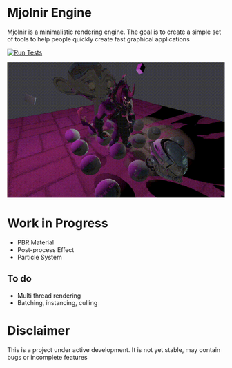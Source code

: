 # Mjolnir Engine

Mjolnir is a minimalistic rendering engine. The goal is to create a simple set of tools to help people quickly create fast graphical applications

[![Run Tests](https://github.com/hucancode/mjolnir/actions/workflows/test.yml/badge.svg)](https://github.com/hucancode/mjolnir/actions/workflows/test.yml)

![](./readme/pbr.gif)

# Work in Progress

- PBR Material
- Post-process Effect
- Particle System

## To do

- Multi thread rendering
- Batching, instancing, culling

# Disclaimer

This is a project under active development. It is not yet stable, may contain bugs or incomplete features
